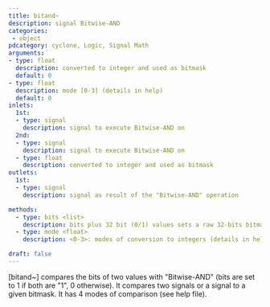 ```yaml
---
title: bitand~
description: signal Bitwise-AND
categories:
 - object
pdcategory: cyclone, Logic, Signal Math
arguments:
- type: float
  description: converted to integer and used as bitmask
  default: 0
- type: float
  description: mode [0-3] (details in help)
  default: 0
inlets:
  1st:
  - type: signal
    description: signal to execute Bitwise-AND on
  2nd:
  - type: signal
    description: signal to execute Bitwise-AND on
  - type: float
    description: converted to integer and used as bitmask
outlets:
  1st:
  - type: signal
    description: signal as result of the "Bitwise-AND" operation

methods:
  - type: bits <list>
    description: bits plus 32 bit (0/1) values sets a raw 32-bits bitmask
  - type: mode <float>
    description: <0-3>: modes of conversion to integers (details in help)

draft: false
---
```


[bitand~] compares the bits of two values with "Bitwise-AND" (bits are set to 1 if both are "1", 0 otherwise). It compares two signals or a signal to a given bitmask. It has 4 modes of comparison (see help file).

